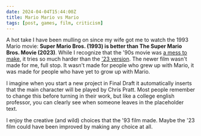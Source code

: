 ```yaml
---
date: 2024-04-04T15:44:00Z
title: Mario Mario vs Mario
tags: [post, games, film, criticism]
---
```


A hot take I have been mulling on since my wife got me to watch the 1993 Mario movie: **Super Mario Bros. (1993) is better than The Super Mario Bros. Movie (2023)**. While I recognize that the '90s movie was [a mess to make](https://maximumfun.org/episodes/flop-house/fh-mini-39-we-talk-to-a-super-mario-bros-screenwriter/), it tries so much harder than the ['23 version](https://www.flophousepodcast.com/2023/07/episode-399-the-super-mario-bros-movie/). The newer film wasn't made for me, full stop. It wasn't made for people who grew up with Mario, it was made for people who have yet to grow up with Mario.

I imagine when you start a new project in Final Draft it automatically inserts that the main character will be played by Chris Pratt. Most people remember to change this before turning in their work, but like a college english professor, you can clearly see when someone leaves in the placeholder text.

I enjoy the creative (and wild) choices that the '93 film made. Maybe the '23 film could have been improved by making any choice at all.
